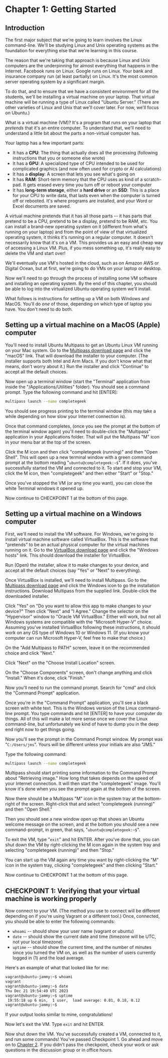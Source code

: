# Chapter 1: Getting Started

## Introduction

The first major subject that we're going to learn involves the Linux command-line. We'll be studying Linux and Unix operating systems as the foundation for everything else that we're learning in this course.

The reason that we're taking that approach is because Linux and Unix computers are the underpinning for almost everything that happens in the Internet. Facebook runs on Linux. Google runs on Linux. Your bank and insurance company run (at least partially) on Linux. It's the most common server operating system by a significant margin.

To do that, and to ensure that we have a consistent environment for all the students, we'll be installing a virtual machine on your laptop. That virtual machine will be running a type of Linux called "Ubuntu Server." (There are other varieties of Linux and Unix that we'll cover later. For now, we'll focus on Ubuntu.)

What is a virtual machine (VM)? It's a program that runs on your laptop that *pretends* that it's an entire computer. To understand that, we'll need to understand a little bit about the parts a non-virtual computer has.

Your laptop has a few important parts:

* It has a **CPU**: The thing that actually does all the processing (following instructions that you or someone else wrote)
* It has a **GPU**: A specialized type of CPU intended to be used for complicated graphics (and now often used for crypto or AI calculations)
* It has a **display**: A screen that lets you see what's going on
* It has **RAM**: Short-term memory that the CPU uses as kind of a scratch-pad. It gets erased every time you turn off or reboot your computer
* It has **long-term storage**, either a **hard drive** or an **SSD**: This is a place for your CPU to write data, that lasts even when the computer is turned off or rebooted. It's where programs are installed, and your Word or Excel documents are saved.

A virtual machine pretends that it has all those parts -- it has parts that pretend to be a CPU, pretend to be a display, pretend to be RAM, etc. You can install a brand-new operating system on it (different from what's running on your laptop) and from the point of view of that virtualized operating system, it thinks it's running on a regular computer. It doesn't necessarily know that it's on a VM. This provides us an easy and cheap way of accessing a Linux VM. Plus, if you mess something up, it's really easy to delete the VM and start over!

We'll eventually use VM's hosted in the cloud, such as on Amazon AWS or Digital Ocean, but at first, we're going to do VMs on your laptop or desktop.

Now we'll need to go through the process of installing some VM software and installing an operating system. By the end of this chapter, you should be able to log into the virtualized Ubuntu operating system we'll install.

What follows is instructions for setting up a VM on both Windows and MacOS. You'll do *one* of those, depending on which type of laptop you have. You don't need to do both.

## Setting up a virtual machine on a MacOS (Apple) computer

You'll need to install Ubuntu Multipass to get an Ubuntu Linux VM running on your Mac system. Go to the [Multipass download page](https://multipass.run/install) and click the "macOS" link. That will download the installer to your computer. (The installer supports both Intel and Arm Macs. If you don't know what that means, don't worry about it.) Run the installer and click "Continue" to accept all the default choices.

Now open up a terminal window (start the "Terminal" application from inside the "/Applications/Utilities" folder). You should see a command prompt. Type the following command and hit [ENTER]:

```bash
multipass launch --name completegeek
```

You should see progress printing to the terminal window (this may take a while depending on how slow your Internet connection is).

Once that command completes, (once you see the prompt at the bottom of the terminal window again) you'll need to double-click the "Multipass" application in your Applications folder. That will put the Multipass "M" icon in your menu bar at the top of the screen.

Click the M icon and then click "completegeek (running)" and then "Open Shell". This will open up a new terminal window with a green command prompt at the bottom reading "`ubuntu@completegeek:~$`". If it does, you've successfully started the VM and connected to it. To start and stop your VM, click the M icon, then "completegeek" and then either "Start" or "Stop."

Once you've stopped the VM (or any time you want), you can close the white Terminal windows it opened up.

Now continue to CHECKPOINT 1 at the bottom of this page.

## Setting up a virtual machine on a Windows computer

First, we'll need to install the VM software. For Windows, we're going to install virtual machine software called VirtualBox. This is the software that "pretends" to be an actual physical computer for the virtual machines running on it. Go to the [VirtualBox download page](https://www.virtualbox.org/wiki/Downloads) and click the "Windows hosts" link. This should download the installer for VirtualBox.

Run (Open) the installer, allow it to make changes to your device, and accept all the default choices (say "Yes" or "Next" to everything).

Once VirtualBox is installed, we'll need to install Multipass. Go to the [Multipass download page](https://multipass.run/install) and click the Windows icon to go the installation instructions. Download Multipass from the supplied link. Double-click the downloaded installer.

Click "Yes" on "Do you want to allow this app to make changes to your device?" Then click "Next" and "I Agree." Change the selector on the "Hypervisor" window to "Oracle VM VirtualBox." Either will work, but not all Windows systems are compatible with the "Microsoft Hyper-V" choice. Assuming you've installed VirtualBox following these instructions, it should work on any OS type of Windows 10 or Windows 11. (If you know your computer can run Microsoft Hyper-V, feel free to make that choice.)

On the "Add Multipass to PATH" screen, leave it on the recommended choice and click "Next."

Click "Next" on the "Choose Install Location" screen.

On the "Choose Components" screen, don't change anything and click "Install." When it's done, click "Finish."

Now you'll need to run the command prompt. Search for "cmd" and click the "Command Prompt" application.

Once you're in the "Command Prompt" application, you'll see a black screen with white text. This is the Windows version of the Linux command-line prompt. You type commands and hit [ENTER] to have your computer do things. All of this will make a lot more sense once we cover the Linux command-line, but unfortunately we kind of have to dump you in the deep end right now to get things going.

Now you'll see the prompt in the Command Prompt window. My prompt was "`C:/Users/jms`". Yours will be different unless your initials are also "JMS."

Type the following command:

 ```bash
 multipass launch --name completegeek
 ```

Multipass should start printing some information to the Command Prompt about "Retrieving image." How long that takes depends on the speed of your Internet connection. It will then start the "completegeek" image. You'll know it's done when you see the prompt again at the bottom of the screen.

Now there should be a Multipass "M" icon in the system tray at the bottom-right of the screen. Right-click that and select "completegeek (running)" and then "Open Shell."

Then you should see a new window open up that shows an Ubuntu welcome message on the screen, and at the bottom you should see a new command-prompt, in green, that says, "`ubuntu@completegeek:~$`".

To exit the VM, type "`exit`" and hit ENTER. After you've done that, you can shut down the VM by right-clicking the M icon again in the system tray and selecting "completegeek (running)" and then "Stop."

You can start up the VM again any time you want by right-clicking the "M" icon in the system tray, clicking "completegeek" and then clicking "Start."

Now continue to CHECKPOINT 1 at the bottom of this page.

## CHECKPOINT 1: Verifying that your virtual machine is working properly

Now connect to your VM. (The method you use to connect will be different depending on if you're using Vagrant or a different tool.) Once, connected, you should be able to enter the following commands:

* `whoami` -- should show your user name (vagrant or ubuntu)
* `date` -- should show the current date and time (timezone will be UTC, not your local timezone)
* `uptime` -- should show the current time, and the number of minutes since you turned the VM on, as well as the number of users currently logged in (1) and the load average.

Here's an example of what that looked like for me:

```bash
vagrant@ubuntu-jammy:~$ whoami
vagrant
vagrant@ubuntu-jammy:~$ date
Thu Dec 21 19:54:49 UTC 2023
vagrant@ubuntu-jammy:~$ uptime
 19:55:18 up 6 min,  1 user,  load average: 0.01, 0.18, 0.12
vagrant@ubuntu-jammy:~$
```

If your output looks similar to mine, congratulations!

Now let's exit the VM. Type `exit` and hit ENTER.

Now shut down the VM. You've successfully created a VM, connected to it, and run some commands! You've passed Checkpoint 1. Go ahead and move on to [Chapter 2](002-directories.md). If you didn't pass the checkpoint, check your work or ask questions in the discussion group or in office hours.
